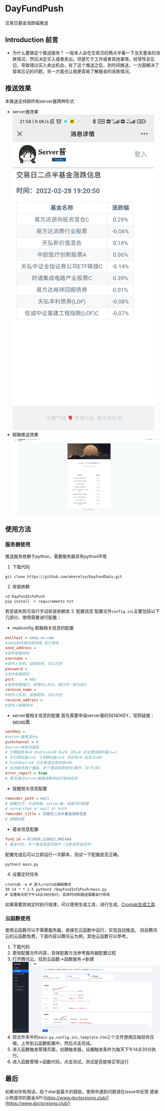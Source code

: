 # DayFundPush
交易日基金涨跌幅推送
## Introduction 前言
- 为什么要做这个推送服务？
一般本人会在交易日的两点半看一下当天基金的涨跌情况，然后决定买入或者卖出。但是忙于工作或者其他事情，经常性会忘记，导致错过买入卖出机会，有了这个推送之后，到时间推送，一方面解决了容易忘记的问题，另一方面也让我更容易了解基金的涨跌情况。

## 推送效果
本推送支持邮件和server酱两种形式
- server酱效果
![server酱效果](./images/serverchan_effect.jpg)
- 邮箱推送效果
![邮箱效果](./images/mail_effect.png)

## 使用方法
### 服务器使用
推送服务依赖于python，需要服务器具有python环境
1. 下载代码
```git
git clone https://github.com/wherelse/DayFundData.git
```
2. 安装依赖
```shell
cd DayFundInfoPush
pip install -r requirements.txt
```
若安装失败可自行手动安装依赖库
3. 配置信息
配置文件`config.ini`主要包括以下几部分，使用需要进行配置：
- mailconfig 邮箱相关信息的配置
```ini
mailhost = smtp.xx.com
#smtp邮件服务提供商,自行更改
send_address = 
#发件邮箱地址
username = 
#发件人名称，或者昵称，可以为空
password = 
#发件邮箱密码
port     = 465
#发件邮箱端口，采用SSL协议，端口号一般为465
receive_name = 
#收件人名称，或者昵称，可以为空
receive_address =
#收件人邮箱地址 
```
- server酱相关信息的配置
首先需要申请server酱的SENDKEY，官网链接：[server酱](https://sct.ftqq.com/)
```ini
sendkey = 
#server酱推送key
pushchannel = 9
#server酱推送通道
# 方糖服务号=9 Android=98 Bark iOS=8 企业微信群机器人=1 
# 钉钉群机器人=2 飞书群机器人=3 测试号=0 自定义=88 
# PushDeer=18 企业微信应用消息=66
# 支持最多两个通道，多个通道值用竖线|隔开，如 9|98
error_report = true
# 是否通过server酱推送脚本运行错误信息
```

- 提醒相关信息配置
```ini
reminder_path = mail
# 提醒方式，可选邮箱，server酱，或者同时提醒
# serverchan or mail or both
reminder_title = 交易日二点半基金涨跌信息
# 提醒标题
```

- 基金信息配置
```ini
fund_id = 011650,110022,001484 
# 基金代码，多个基金用逗号隔开（注意是英语逗号）
```
配置完成后可以立即运行一次脚本，测试一下配置是否正确。
```shell
python3 main.py
```
4. 设置定时任务
```shell
crontab -e # 进入crontab编辑模式
30 14 * * 1-5 python3 /DayFundInfoPush/main.py 
# 设置每天的下午14点30分执行，具体时间和路径需要自行修改
```
如果需要其他定时执行规律，可以使用生成工具，进行生成。[Crontab生成工具](https://www.toolnb.com/tools/croncreate.html)

### 云函数使用
使用云函数可以不需要服务器，直接在云函数中运行，实现自动推送。
目前腾讯云的云函数免费，下面内容以腾讯云为例，其他云函数可以参考。
1. 下载代码
2. 更改配置文件内容，具体配置方法参考服务器配置过程
3. 打开腾讯云，找到云函数->函数服务->新建
![](./images/tencentconfig.png)
4. 将文件夹中的`main.py,config.ini,template.htm`三个文件使用压缩软件压缩，上传到云函数配置中，然后点击完成。
5. 进入函数触发管理页面，创建触发器，设置触发条件为每天下午14点30分执行。
6. 进入函数管理->函数代码，点击测试，测试是否能够正常运行

## 最后
如果对你有用话，给个star是最大的鼓励，使用中遇到问题请在issue中反馈
感谢小熊提供的基金API:[https://www.doctorxiong.club/](https://www.doctorxiong.club/)
